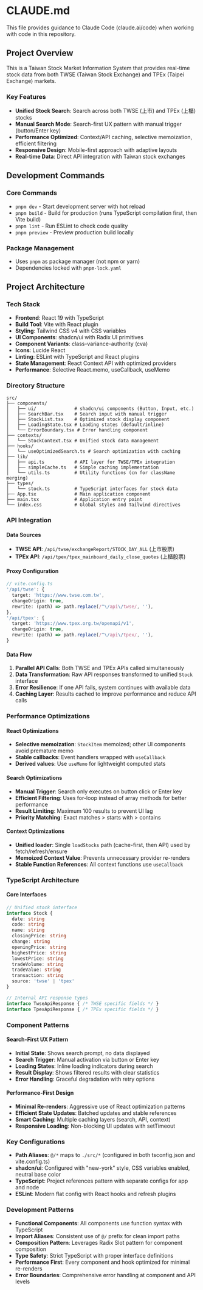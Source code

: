 # CLAUDE.md

This file provides guidance to Claude Code (claude.ai/code) when working with code in this repository.

## Project Overview

This is a Taiwan Stock Market Information System that provides real-time stock data from both TWSE (Taiwan Stock Exchange) and TPEx (Taipei Exchange) markets.

### Key Features
- **Unified Stock Search**: Search across both TWSE (上市) and TPEx (上櫃) stocks
- **Manual Search Mode**: Search-first UX pattern with manual trigger (button/Enter key)
- **Performance Optimized**: Context/API caching, selective memoization, efficient filtering
- **Responsive Design**: Mobile-first approach with adaptive layouts
- **Real-time Data**: Direct API integration with Taiwan stock exchanges

## Development Commands

### Core Commands
- `pnpm dev` - Start development server with hot reload
- `pnpm build` - Build for production (runs TypeScript compilation first, then Vite build)
- `pnpm lint` - Run ESLint to check code quality
- `pnpm preview` - Preview production build locally

### Package Management
- Uses `pnpm` as package manager (not npm or yarn)
- Dependencies locked with `pnpm-lock.yaml`

## Project Architecture

### Tech Stack
- **Frontend**: React 19 with TypeScript
- **Build Tool**: Vite with React plugin
- **Styling**: Tailwind CSS v4 with CSS variables
- **UI Components**: shadcn/ui with Radix UI primitives
- **Component Variants**: class-variance-authority (cva)
- **Icons**: Lucide React
- **Linting**: ESLint with TypeScript and React plugins
- **State Management**: React Context API with optimized providers
- **Performance**: Selective React.memo, useCallback, useMemo

### Directory Structure
```
src/
├── components/
│   ├── ui/              # shadcn/ui components (Button, Input, etc.)
│   ├── SearchBar.tsx    # Search input with manual trigger
│   ├── StockList.tsx    # Optimized stock display component
│   ├── LoadingState.tsx # Loading states (default/inline)
│   └── ErrorBoundary.tsx # Error handling component
├── contexts/
│   └── StockContext.tsx # Unified stock data management
├── hooks/
│   └── useOptimizedSearch.ts # Search optimization with caching
├── lib/
│   ├── api.ts           # API layer for TWSE/TPEx integration
│   ├── simpleCache.ts   # Simple caching implementation
│   └── utils.ts         # Utility functions (cn for className merging)
├── types/
│   └── stock.ts         # TypeScript interfaces for stock data
├── App.tsx              # Main application component
├── main.tsx             # Application entry point
└── index.css            # Global styles and Tailwind directives
```

### API Integration

#### Data Sources
- **TWSE API**: `/api/twse/exchangeReport/STOCK_DAY_ALL` (上市股票)
- **TPEx API**: `/api/tpex/tpex_mainboard_daily_close_quotes` (上櫃股票)

#### Proxy Configuration
```typescript
// vite.config.ts
'/api/twse': {
  target: 'https://www.twse.com.tw',
  changeOrigin: true,
  rewrite: (path) => path.replace(/^\/api\/twse/, ''),
},
'/api/tpex': {
  target: 'https://www.tpex.org.tw/openapi/v1',
  changeOrigin: true,
  rewrite: (path) => path.replace(/^\/api\/tpex/, ''),
}
```

#### Data Flow
1. **Parallel API Calls**: Both TWSE and TPEx APIs called simultaneously
2. **Data Transformation**: Raw API responses transformed to unified `Stock` interface
3. **Error Resilience**: If one API fails, system continues with available data
4. **Caching Layer**: Results cached to improve performance and reduce API calls

### Performance Optimizations

#### React Optimizations
- **Selective memoization**: `StockItem` memoized; other UI components avoid premature memo
- **Stable callbacks**: Event handlers wrapped with `useCallback`
- **Derived values**: Use `useMemo` for lightweight computed stats

#### Search Optimizations
- **Manual Trigger**: Search only executes on button click or Enter key
- **Efficient Filtering**: Uses for-loop instead of array methods for better performance
- **Result Limiting**: Maximum 100 results to prevent UI lag
- **Priority Matching**: Exact matches > starts with > contains

#### Context Optimizations
- **Unified loader**: Single `loadStocks` path (cache-first, then API) used by fetch/refresh/ensure
- **Memoized Context Value**: Prevents unnecessary provider re-renders
- **Stable Function References**: All context functions use `useCallback`

### TypeScript Architecture

#### Core Interfaces
```typescript
// Unified stock interface
interface Stock {
  date: string
  code: string
  name: string
  closingPrice: string
  change: string
  openingPrice: string
  highestPrice: string
  lowestPrice: string
  tradeVolume: string
  tradeValue: string
  transaction: string
  source: 'twse' | 'tpex'
}

// Internal API response types
interface TwseApiResponse { /* TWSE specific fields */ }
interface TpexApiResponse { /* TPEx specific fields */ }
```

### Component Patterns

#### Search-First UX Pattern
- **Initial State**: Shows search prompt, no data displayed
- **Search Trigger**: Manual activation via button or Enter key
- **Loading States**: Inline loading indicators during search
- **Result Display**: Shows filtered results with clear statistics
- **Error Handling**: Graceful degradation with retry options

#### Performance-First Design
- **Minimal Re-renders**: Aggressive use of React optimization patterns
- **Efficient State Updates**: Batched updates and stable references
- **Smart Caching**: Multiple caching layers (search, API, context)
- **Responsive Loading**: Non-blocking UI updates with setTimeout

### Key Configurations
- **Path Aliases**: `@/*` maps to `./src/*` (configured in both tsconfig.json and vite.config.ts)
- **shadcn/ui**: Configured with "new-york" style, CSS variables enabled, neutral base color
- **TypeScript**: Project references pattern with separate configs for app and node
- **ESLint**: Modern flat config with React hooks and refresh plugins

### Development Patterns
- **Functional Components**: All components use function syntax with TypeScript
- **Import Aliases**: Consistent use of `@/` prefix for clean import paths
- **Composition Pattern**: Leverages Radix Slot pattern for component composition
- **Type Safety**: Strict TypeScript with proper interface definitions
- **Performance First**: Every component and hook optimized for minimal re-renders
- **Error Boundaries**: Comprehensive error handling at component and API levels